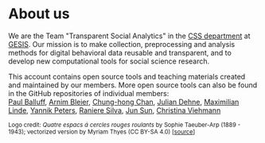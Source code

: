 # About us

We are the Team "Transparent Social Analytics" in the [CSS
department](https://www.gesis.org/en/institute/departments/computational-social-science)
at [GESIS](https://gesis.org). Our mission is to make collection, preprocessing
and analysis methods for digital behavioral data reusable and transparent, and
to develop new computational tools for social science research. 

This account contains open source tools and teaching materials created
and maintained by our members. 
More open source tools can also be found in the GitHub repositories of individual members:  
[Paul Balluff](https://github.com/mrwunderbar666),
[Arnim Bleier](https://github.com/arnim), 
[Chung-hong Chan](https://github.com/chainsawriot),
[Julian Dehne](https://github.com/juliandehne),
[Maximilian Linde](https://github.com/maxlinde),
[Yannik Peters](https://github.com/YannikPeters),
[Raniere Silva](https://github.com/rgaiacs),
[Jun Sun](https://github.com/yfiua),
[Christina Viehmann](https://github.com/cviehmann)

<sub>Logo credit: *Quatre espacs á cercles rouges roulants* by Sophie Taeuber-Arp (1889 - 1943); vectorized version by Myriam Thyes (CC BY-SA 4.0) [[source](https://en.wikipedia.org/wiki/Sophie_Taeuber-Arp#/media/File:Taeuber-Arp-quatre-espaces-a-cercles-rouges-roulants-1932-gouache-papier.svg)]</sub>
